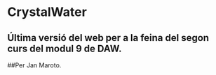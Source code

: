 # CrystalWater

## Última versió del web per a la feina del segon curs del modul 9 de DAW.

##Per Jan Maroto.
